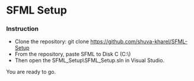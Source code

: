 # SFML Setup
### Instruction
- Clone the repository: git clone https://github.com/shuva-kharel/SFML-Setup
- From the repository, paste SFML to Disk C (C:\\)
- Then open the SFML_Setup\SFML_Setup.sln in Visual Studio.

You are ready to go.